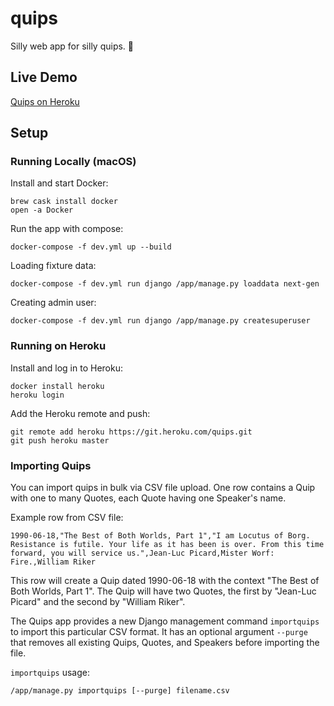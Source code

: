 # quips

Silly web app for silly quips. :tada:

## Live Demo

[Quips on Heroku](https://infinitewarp.herokuapp.com/quips/)

## Setup

### Running Locally (macOS)

Install and start Docker:

    brew cask install docker
    open -a Docker

Run the app with compose:

    docker-compose -f dev.yml up --build

Loading fixture data:

    docker-compose -f dev.yml run django /app/manage.py loaddata next-gen

Creating admin user:

    docker-compose -f dev.yml run django /app/manage.py createsuperuser

### Running on Heroku

Install and log in to Heroku:

    docker install heroku
    heroku login

Add the Heroku remote and push:

    git remote add heroku https://git.heroku.com/quips.git
    git push heroku master

### Importing Quips

You can import quips in bulk via CSV file upload. One row contains a Quip
with one to many Quotes, each Quote having one Speaker's name.

Example row from CSV file:

    1990-06-18,"The Best of Both Worlds, Part 1","I am Locutus of Borg. Resistance is futile. Your life as it has been is over. From this time forward, you will service us.",Jean-Luc Picard,Mister Worf: Fire.,William Riker

This row will create a Quip dated 1990-06-18 with the context "The Best of Both
Worlds, Part 1". The Quip will have two Quotes, the first by "Jean-Luc Picard"
and the second by "William Riker".

The Quips app provides a new Django management command `importquips` to import
this particular CSV format. It has an optional argument `--purge` that removes
all existing Quips, Quotes, and Speakers before importing the file.

`importquips` usage:

    /app/manage.py importquips [--purge] filename.csv
